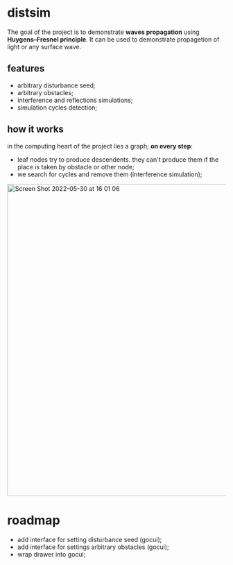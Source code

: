 # distsim

The goal of the project is to demonstrate **waves propagation** using **Huygens–Fresnel principle**. It can be used to demonstrate propagetion of light or any surface wave.

## features

* arbitrary disturbance seed;
* arbitrary obstacles;
* interference and reflections simulations;
* simulation cycles detection;

## how it works

in the computing heart of the project lies a graph;
**on every step**:

* leaf nodes try to produce descendents. they can't produce them if the place is taken by obstacle or other node;
* we search for cycles and remove them (interference simulation);

<img width="719" alt="Screen Shot 2022-05-30 at 16 01 06" src="https://user-images.githubusercontent.com/32969427/170988224-b19bf8a9-a1c4-412a-be6f-348f2e4ff9c9.png">

# roadmap

* add interface for setting disturbance seed (gocui);
* add interface for settings arbitrary obstacles (gocui);
* wrap drawer into gocui;
